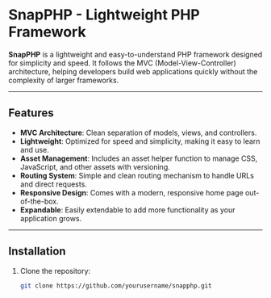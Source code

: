 # SnapPHP - Lightweight PHP Framework

**SnapPHP** is a lightweight and easy-to-understand PHP framework designed for simplicity and speed. It follows the MVC (Model-View-Controller) architecture, helping developers build web applications quickly without the complexity of larger frameworks.

---

## Features

- **MVC Architecture**: Clean separation of models, views, and controllers.
- **Lightweight**: Optimized for speed and simplicity, making it easy to learn and use.
- **Asset Management**: Includes an asset helper function to manage CSS, JavaScript, and other assets with versioning.
- **Routing System**: Simple and clean routing mechanism to handle URLs and direct requests.
- **Responsive Design**: Comes with a modern, responsive home page out-of-the-box.
- **Expandable**: Easily extendable to add more functionality as your application grows.

---

## Installation

1. Clone the repository:

   ```bash
   git clone https://github.com/yourusername/snapphp.git


